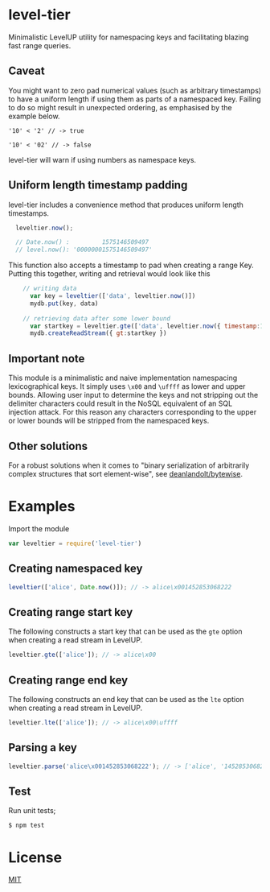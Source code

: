 # level-tier

Minimalistic LevelUP utility for namespacing keys and facilitating blazing fast
range queries.

## Caveat

You might want to zero pad numerical values (such as arbitrary timestamps) to
have a uniform length if using them as parts of a namespaced key. Failing to do
so might result in unexpected ordering, as emphasised by the example below.

`'10' < '2' // -> true`

`'10' < '02' // -> false`

level-tier will warn if using numbers as namespace keys.

## Uniform length timestamp padding

level-tier includes a convenience method that produces uniform length timestamps.

```js
  leveltier.now();

  // Date.now() :         1575146509497
  // level.now(): '00000001575146509497'
```

This function also accepts a timestamp to pad when creating a range Key. 
Putting this together, writing and retrieval would look like this

```js
    // writing data
      var key = leveltier(['data', leveltier.now()])
      mydb.put(key, data)
    
    // retrieving data after some lower bound
      var startkey = leveltier.gte(['data', leveltier.now({ timestamp:1575156550378 })])
      mydb.createReadStream({ gt:startkey })
```

## Important note

This module is a minimalistic and naive implementation namespacing
lexicographical keys. It simply uses `\x00` and `\uffff` as lower and upper 
bounds. Allowing user input to determine the keys and not stripping out the 
delimiter characters could result in the NoSQL equivalent of an SQL injection 
attack. For this reason any characters corresponding to the upper or lower bounds 
will be stripped from the namespaced keys.

## Other solutions

For a robust solutions when it comes to "binary serialization of arbitrarily complex
structures that sort element-wise", see
[deanlandolt/bytewise](https://github.com/deanlandolt/bytewise).

# Examples

Import the module

```js
var leveltier = require('level-tier')
```

## Creating namespaced key

```js
leveltier(['alice', Date.now()]); // -> alice\x001452853068222
```

## Creating range start key

The following constructs a start key that can be used as the `gte` option
when creating a read stream in LevelUP.

```js
leveltier.gte(['alice']); // -> alice\x00
```

## Creating range end key

The following constructs an end key that can be used as the `lte` option when
creating a read stream in LevelUP.

```js
leveltier.lte(['alice']); // -> alice\x00\uffff
```

## Parsing a key

```js
leveltier.parse('alice\x001452853068222'); // -> ['alice', '1452853068222']
```

## Test

Run unit tests;

`$ npm test`

# License

[MIT](LICENSE)
